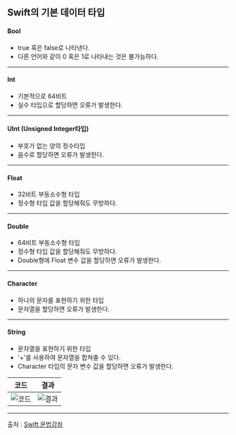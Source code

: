 ## Swift의 기본 데이터 타입

#### Bool
- true 혹은 false로 나타낸다.
- 다른 언어와 같이 0 혹은 1로 나타내는 것은 불가능하다.

------------------

#### Int
- 기본적으로 64비트
- 실수 타입으로 할당하면 오류가 발생한다.

------------------

#### UInt (Unsigned Integer타입)
- 부호가 없는 양의 정수타입
- 음수로 할당하면 오류가 발생한다.

------------------

#### Float
- 32비트 부동소수형 타입
- 정수형 타입 값을 할당해줘도 무방하다.

------------------

#### Double
- 64비트 부동소수형 타입
- 정수형 타입 값을 할당해줘도 무방하다.
- Double형에 Float 변수 값을 할당하면 오류가 발생한다.

------------------

#### Character
- 하나의 문자를 표현하기 위한 타입
- 문자열을 할당하면 오류가 발생한다.

------------------

#### String
- 문자열을 표현하기 위한 타입
- '+'를 사용하여 문자열을 합쳐줄 수 있다.
- Character 타입의 문자 변수 값을 할당하면 오류가 발생한다.


|코드|결과|
|:-:|:-:|
|![코드](https://user-images.githubusercontent.com/54324782/146623436-40156e9e-bb45-4cd4-bc10-80dc383a3255.png)|![결과](https://user-images.githubusercontent.com/54324782/146623460-9c004be6-7f54-47aa-8685-81c54322af45.png)|


-------------------
출처 : [Swift 문법강좌](https://www.youtube.com/playlist?list=PLz8NH7YHUj_ZmlgcSETF51Z9GSSU6Uioy)

